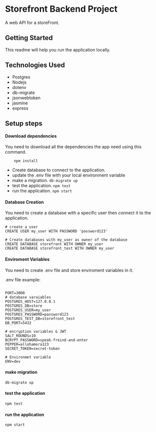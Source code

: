# Storefront Backend Project
A web API for a storeFront.
## Getting Started
This readme will help you run the application locally.

## Technologies Used

- Postgres 
- Nodejs
- dotenv 
- db-migrate
- jsonwebtoken 
- jasmine
- express

## Setup steps
#### Download dependencies
You need to download all the dependencies the app need using this command.
```shell    
    npm install
```    
- Create database to connect to the application.
- update the .env file with your local environment variable
- make a migration. `db-migrate up`
- test the application. `npm test`
- run the application. `npm start`

#### Database Creation
You need to create a database with a specific user then connect it to the application.
```shell
# create a user
CREATE USER my_user WITH PASSWORD 'password123'

# Create databases with my_user as owner of the database
CREATE DATABASE storefront WITH OWNER my_user
CREATE DATABASE storefront_test WITH OWNER my_user
```

#### Enviroment Variables
You need to create .env file and store enviroment variables in it.

.env file example:
```shell

PORT=3000
# database varaiables
POSTGRES_HOST=127.0.0.1
POSTGRES_DB=store
POSTGRES_USER=my_user
POSTGRES_PASSWORD=password123
POSTGRES_TEST_DB=storefront_test
DB_PORT=5432

# encryption variables & JWT
SALT_ROUNDS=10
BCRYPT_PASSWORD=speak-freind-and-enter
PEPPER=allohamora123
SECRET_TOKEN=secret-token

# Environmet variable
ENV=dev
```
#### make migration
```shell
db-migrate up
```

#### test the application
```shell
npm test
```

#### run the application
```shell
npm start
```

